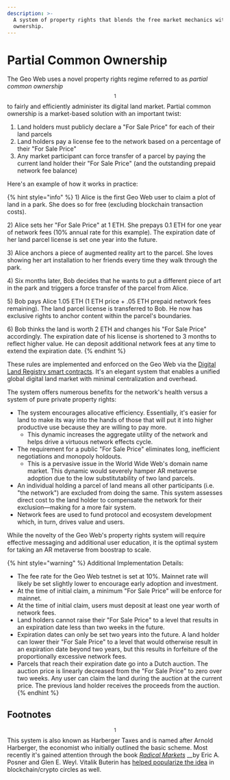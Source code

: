 ```yaml
---
description: >-
  A system of property rights that blends the free market mechanics with common
  ownership.
---
```


# Partial Common Ownership

The Geo Web uses a novel property rights regime referred to as _partial common ownership_$$^1$$ to fairly and efficiently administer its digital land market. Partial common ownership is a market-based solution with an important twist:

1. Land holders must publicly declare a  "For Sale Price" for each of their land parcels
2. Land holders pay a license fee to the network based on a percentage of their "For Sale Price"
3. Any market participant can force transfer of a parcel by paying the current land holder their "For Sale Price" \(and the outstanding prepaid network fee balance\)

Here's an example of how it works in practice:

{% hint style="info" %}
1\) Alice is the first Geo Web user to claim a plot of land in a park. She does so for free \(excluding blockchain transaction costs\).

2\) Alice sets her "For Sale Price" at 1 ETH. She prepays 0.1 ETH for one year of network fees \(10% annual rate for this example\). The expiration date of her land parcel license is set one year into the future.

3\) Alice anchors a piece of augmented reality art to the parcel. She loves showing her art installation to her friends every time they walk through the park.

4\) Six months later, Bob decides that he wants to put a different piece of art in the park and triggers a force transfer of the parcel from Alice.

5\) Bob pays Alice 1.05 ETH \(1 ETH price + .05 ETH prepaid network fees remaining\). The land parcel license is transferred to Bob. He now has exclusive rights to anchor content within the parcel's boundaries.

6\) Bob thinks the land is worth 2 ETH and changes his "For Sale Price" accordingly. The expiration date of his license is shortened to 3 months to reflect higher value. He can deposit additional network fees at any time to extend the expiration date.
{% endhint %}

These rules are implemented and enforced on the Geo Web via the [Digital Land Registry smart contracts](digital-land-registry.md). It's an elegant system that enables a unified global digital land market with minimal centralization and overhead.

The system offers numerous benefits for the network's health versus a system of pure private property rights:

* The system encourages allocative efficiency. Essentially, it's easier for land to make its way into the hands of those that will put it into higher productive use because they are willing to pay more.
  * This dynamic increases the aggregate utility of the network and helps drive a virtuous network effects cycle.
* The requirement for a public "For Sale Price" eliminates long, inefficient negotiations and monopoly holdouts. 
  * This is a pervasive issue in the World Wide Web's domain name market. This dynamic would severely hamper AR metaverse adoption due to the low substitutability of two land parcels.
* An individual holding a parcel of land means all other participants \(i.e. "the network"\) are excluded from doing the same. This system assesses direct cost to the land holder to compensate the network for their exclusion—making for a more fair system.
* Network fees are used to fund protocol and ecosystem development which, in turn, drives value and users.

While the novelty of the Geo Web's property rights system will require effective messaging and additional user education, it is the optimal system for taking an AR metaverse from boostrap to scale.

{% hint style="warning" %}
Additional Implementation Details:

* The fee rate for the Geo Web testnet is set at 10%. Mainnet rate will likely be set slightly lower to encourage early adoption and investment.
* At the time of initial claim, a minimum "For Sale Price" will be enforce for mainnet.
* At the time of initial claim, users must deposit at least one year worth of network fees.
* Land holders cannot raise their "For Sale Price" to a level that results in an expiration date less than two weeks in the future.
* Expiration dates can only be set two years into the future. A land holder can lower their "For Sale Price" to a level that would otherwise result in an expiration date beyond two years, but this results in forfeiture of the proportionally excessive network fees. 
* Parcels that reach their expiration date go into a Dutch auction. The auction price is linearly decreased from the "For Sale Price" to zero over two weeks. Any user can claim the land during the auction at the current price. The previous land holder receives the proceeds from the auction.
{% endhint %}

## Footnotes

$$^1$$This system is also known as Harberger Taxes and is named after Arnold Harberger, the economist who initially outlined the basic scheme. Most recently it's gained attention through the book [_Radical Markets_](http://radicalmarkets.com/) \_\_by Eric A. Posner and Glen E. Weyl. Vitalik Buterin has [helped popularize the idea](https://vitalik.ca/general/2018/04/20/radical_markets.html) in blockchain/crypto circles as well.


